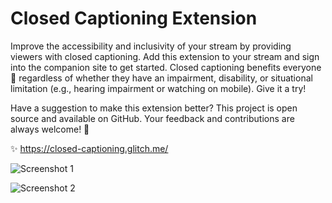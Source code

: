# Closed Captioning Extension

Improve the accessibility and inclusivity of your stream by providing viewers with closed captioning. Add this extension to your stream and sign into the companion site to get started. Closed captioning benefits everyone 🤗 regardless of whether they have an impairment, disability, or situational limitation (e.g., hearing impairment or watching on mobile). Give it a try!

Have a suggestion to make this extension better? This project is open source and available on GitHub. Your feedback and contributions are always welcome! 💙

✨ https://closed-captioning.glitch.me/

![Screenshot 1](https://extensions-discovery-images.twitch.tv/tnb73x92uvfct4n92cdwn3ade0zc1o/0.0.1/screenshota230eb38-e7a6-4ff9-bfeb-68ba60e520c8)

![Screenshot 2](https://extensions-discovery-images.twitch.tv/tnb73x92uvfct4n92cdwn3ade0zc1o/0.0.1/screenshot8bc922ca-3eb0-461f-9a4d-b87e20ac6971)
